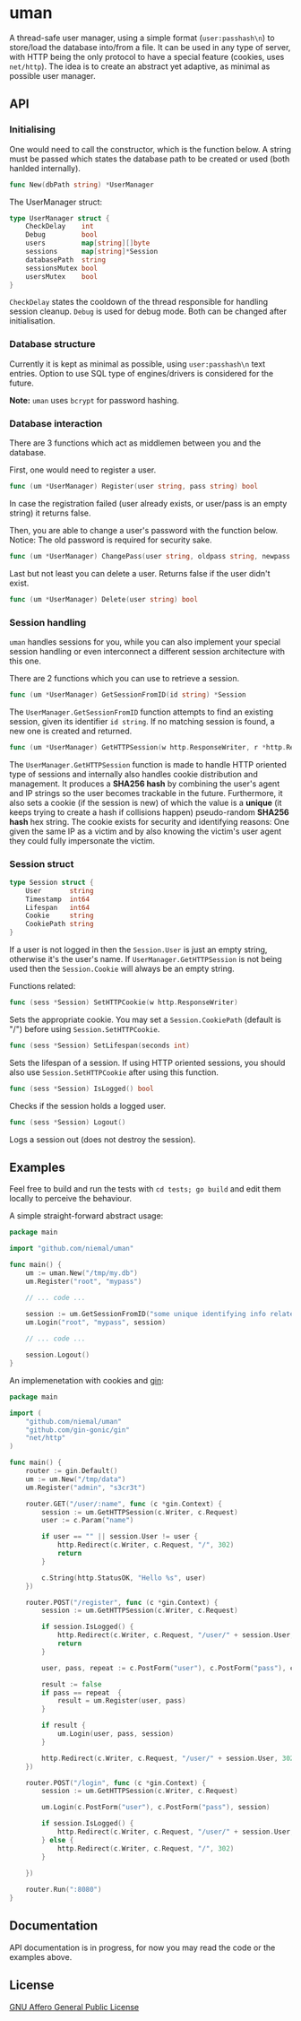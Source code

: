 # uman
A thread-safe user manager, using a simple format (`user:passhash\n`) to store/load the database into/from a file.
It can be used in any type of server, with HTTP being the only protocol to have a special feature (cookies, uses `net/http`).
The idea is to create an abstract yet adaptive, as minimal as possible user manager.


## API

### Initialising
One would need to call the constructor, which is the function below.
A string must be passed which states the database path to be created or used (both hanlded internally).
```go
func New(dbPath string) *UserManager
```

The UserManager struct:
```go
type UserManager struct {
	CheckDelay    int
	Debug         bool
	users         map[string][]byte
	sessions      map[string]*Session
	databasePath  string
	sessionsMutex bool
	usersMutex    bool
}
```

`CheckDelay` states the cooldown of the thread responsible for handling session cleanup.
`Debug` is used for debug mode.
Both can be changed after initialisation.

### Database structure
Currently it is kept as minimal as possible, using `user:passhash\n` text entries.
Option to use SQL type of engines/drivers is considered for the future.

**Note:** `uman` uses `bcrypt` for password hashing.

### Database interaction
There are 3 functions which act as middlemen between you and the database.

First, one would need to register a user.
```go
func (um *UserManager) Register(user string, pass string) bool
```
In case the registration failed (user already exists, or user/pass is an empty string) it returns false.

Then, you are able to change a user's password with the function below.
Notice: The old password is required for security sake.
```go
func (um *UserManager) ChangePass(user string, oldpass string, newpass string) bool
```

Last but not least you can delete a user. Returns false if the user didn't exist.
```go
func (um *UserManager) Delete(user string) bool
```

### Session handling
`uman` handles sessions for you, while you can also implement your special session handling or even
interconnect a different session architecture with this one.

There are 2 functions which you can use to retrieve a session.

```go
func (um *UserManager) GetSessionFromID(id string) *Session
```
The `UserManager.GetSessionFromID` function attempts to find an existing session, given its identifier `id string`.
If no matching session is found, a new one is created and returned.

```go
func (um *UserManager) GetHTTPSession(w http.ResponseWriter, r *http.Request) *Session
```
The `UserManager.GetHTTPSession` function is made to handle HTTP oriented type of sessions and internally also handles
cookie distribution and management. It produces a **SHA256 hash** by combining the user's agent and IP strings so the user
becomes trackable in the future. Furthermore, it also sets a cookie (if the session is new) of which the value is
a **unique** (it keeps trying to create a hash if collisions happen) pseudo-random **SHA256 hash** hex string.
The cookie exists for security and identifying reasons:
One given the same IP as a victim and by also knowing the victim's user agent they could fully impersonate the victim.


### Session struct
```go
type Session struct {
	User       string
	Timestamp  int64
	Lifespan   int64
	Cookie     string
	CookiePath string
}
```
If a user is not logged in then the `Session.User` is just an empty string, otherwise it's the user's name.
If `UserManager.GetHTTPSession` is not being used then the `Session.Cookie` will always be an empty string.

Functions related:
```go
func (sess *Session) SetHTTPCookie(w http.ResponseWriter)
```
Sets the appropriate cookie. You may set a `Session.CookiePath` (default is "/") before using `Session.SetHTTPCookie`.

```go
func (sess *Session) SetLifespan(seconds int)
```
Sets the lifespan of a session. If using HTTP oriented sessions, you should also use `Session.SetHTTPCookie` after using this function.

```go
func (sess *Session) IsLogged() bool
```
Checks if the session holds a logged user.

```go
func (sess *Session) Logout()
```
Logs a session out (does not destroy the session).


## Examples
Feel free to build and run the tests with `cd tests; go build` and edit them locally to perceive the behaviour.

A simple straight-forward abstract usage:
```go
package main

import "github.com/niemal/uman"

func main() {
	um := uman.New("/tmp/my.db")
	um.Register("root", "mypass")

	// ... code ...

	session := um.GetSessionFromID("some unique identifying info related to the user")
	um.Login("root", "mypass", session)
	
	// ... code ...

	session.Logout()
}
```

An implemenetation with cookies and [gin](https://github.com/gin-gonic/gin):
```go
package main

import (
	"github.com/niemal/uman"
	"github.com/gin-gonic/gin"
	"net/http"
)

func main() {
	router := gin.Default()
	um := um.New("/tmp/data")
	um.Register("admin", "s3cr3t")

	router.GET("/user/:name", func (c *gin.Context) {
		session := um.GetHTTPSession(c.Writer, c.Request)
		user := c.Param("name")

		if user == "" || session.User != user {
			http.Redirect(c.Writer, c.Request, "/", 302)
			return
		}

		c.String(http.StatusOK, "Hello %s", user)
	})

	router.POST("/register", func (c *gin.Context) {
		session := um.GetHTTPSession(c.Writer, c.Request)

		if session.IsLogged() {
			http.Redirect(c.Writer, c.Request, "/user/" + session.User, 302)
			return
		}

		user, pass, repeat := c.PostForm("user"), c.PostForm("pass"), c.PostForm("repeat")

		result := false
		if pass == repeat  {
			result = um.Register(user, pass)
		}

		if result {
			um.Login(user, pass, session)
		}

		http.Redirect(c.Writer, c.Request, "/user/" + session.User, 302)
	})

	router.POST("/login", func (c *gin.Context) {
		session := um.GetHTTPSession(c.Writer, c.Request)

		um.Login(c.PostForm("user"), c.PostForm("pass"), session)

		if session.IsLogged() {
			http.Redirect(c.Writer, c.Request, "/user/" + session.User, 302)
		} else {
			http.Redirect(c.Writer, c.Request, "/", 302)
		}
		
	})

	router.Run(":8080")
}
```

## Documentation

API documentation is in progress, for now you may read the code or the examples above.

## License
[GNU Affero General Public License](http://www.gnu.org/licenses/agpl-3.0.html)